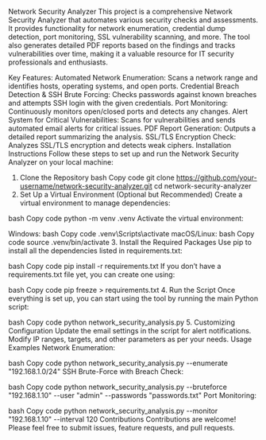 Network Security Analyzer
This project is a comprehensive Network Security Analyzer that automates various security checks and assessments. It provides functionality for network enumeration, credential dump detection, port monitoring, SSL vulnerability scanning, and more. The tool also generates detailed PDF reports based on the findings and tracks vulnerabilities over time, making it a valuable resource for IT security professionals and enthusiasts.

Key Features:
Automated Network Enumeration: Scans a network range and identifies hosts, operating systems, and open ports.
Credential Breach Detection & SSH Brute Forcing: Checks passwords against known breaches and attempts SSH login with the given credentials.
Port Monitoring: Continuously monitors open/closed ports and detects any changes.
Alert System for Critical Vulnerabilities: Scans for vulnerabilities and sends automated email alerts for critical issues.
PDF Report Generation: Outputs a detailed report summarizing the analysis.
SSL/TLS Encryption Check: Analyzes SSL/TLS encryption and detects weak ciphers.
Installation Instructions
Follow these steps to set up and run the Network Security Analyzer on your local machine:

1. Clone the Repository
bash
Copy code
git clone https://github.com/your-username/network-security-analyzer.git
cd network-security-analyzer
2. Set Up a Virtual Environment (Optional but Recommended)
Create a virtual environment to manage dependencies:

bash
Copy code
python -m venv .venv
Activate the virtual environment:

Windows:
bash
Copy code
.venv\Scripts\activate
macOS/Linux:
bash
Copy code
source .venv/bin/activate
3. Install the Required Packages
Use pip to install all the dependencies listed in requirements.txt:

bash
Copy code
pip install -r requirements.txt
If you don’t have a requirements.txt file yet, you can create one using:

bash
Copy code
pip freeze > requirements.txt
4. Run the Script
Once everything is set up, you can start using the tool by running the main Python script:

bash
Copy code
python network_security_analysis.py
5. Customizing Configuration
Update the email settings in the script for alert notifications.
Modify IP ranges, targets, and other parameters as per your needs.
Usage Examples
Network Enumeration:

bash
Copy code
python network_security_analysis.py --enumerate "192.168.1.0/24"
SSH Brute-Force with Breach Check:

bash
Copy code
python network_security_analysis.py --bruteforce "192.168.1.10" --user "admin" --passwords "passwords.txt"
Port Monitoring:

bash
Copy code
python network_security_analysis.py --monitor "192.168.1.10" --interval 120
Contributions
Contributions are welcome! Please feel free to submit issues, feature requests, and pull requests.
